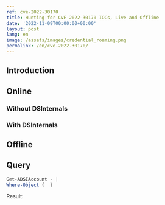 ```yaml
---
ref: cve-2022-30170
title: Hunting for CVE-2022-30170 IOCs, Live and Offline
date: '2022-11-09T00:00:00+00:00'
layout: post
lang: en
image: /assets/images/credential_roaming.png
permalink: /en/cve-2022-30170/
---
```


## Introduction

## Online

### Without DSInternals

### With&nbsp;DSInternals

## Offline

## Query

```powershell
Get-ADSIAccount - |
Where-Object {  }

```

Result:
```

```

